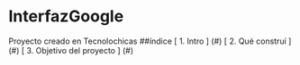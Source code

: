# InterfazGoogle


Proyecto creado en Tecnolochicas
##índice
[ 1. Intro ] (#)
[ 2. Qué construí ] (#)
[ 3. Objetivo del proyecto ] (#)
